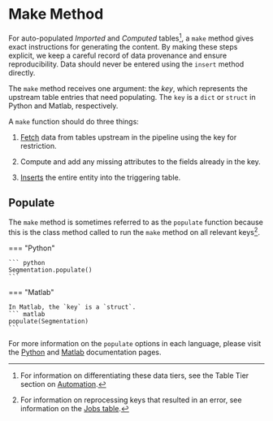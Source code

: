 # Make Method

For auto-populated *Imported* and *Computed* tables[^1], a `make` method gives exact
instructions for generating the content. By making these steps explicit, we keep a
careful record of data provenance and ensure reproducibility. Data should never be
entered using the `insert` method directly.

[^1]: For information on differentiating these data tiers, see the Table Tier section on
[Automation](./tabletiers#automation-imported-and-computed).

The `make` method receives one argument: the *key*, which represents the upstream table
entries that need populating. The `key` is a `dict` or `struct` in Python and Matlab,
respectively. 

A `make` function should do three things:

1.  [Fetch](../query-lang/common-commands#fetch) data from tables upstream in the
pipeline using the key for restriction.

2.  Compute and add any missing attributes to the fields already in the key.

3.  [Inserts](../query-lang/common-commands#insert) the entire entity into the
triggering table.

## Populate

The `make` method is sometimes referred to as the `populate` function because this is
the class method called to run the `make` method on all relevant keys[^2].

[^2]: For information on reprocessing keys that resulted in an error, see information
on the [Jobs table](../ref-integrity/distributed-computing). 

=== "Python"

    ``` python
    Segmentation.populate()
    ```    

=== "Matlab"

    In Matlab, the `key` is a `struct`. 
    ``` matlab
    populate(Segmentation)
    ```

For more information on the `populate` options in each language, please visit the 
[Python](https://datajoint.com/docs/core/datajoint-python/) and 
[Matlab](https://datajoint.com/docs/core/datajoint-matlab/) documentation pages.
